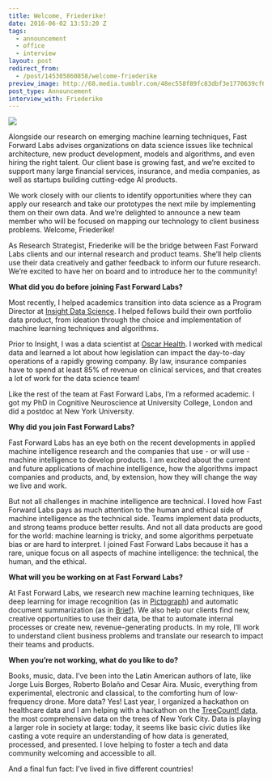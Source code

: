 ```yaml
---
title: Welcome, Friederike!
date: 2016-06-02 13:53:20 Z
tags:
  - announcement
  - office
  - interview
layout: post
redirect_from:
  - /post/145305860858/welcome-friederike
preview_image: http://68.media.tumblr.com/48ec558f89fc83dbf3e1770639cf6404/tumblr_inline_o85byoZHrx1ta78fg_540.jpg
post_type: Announcement
interview_with: Friederike
---
```


![](http://68.media.tumblr.com/48ec558f89fc83dbf3e1770639cf6404/tumblr_inline_o85byoZHrx1ta78fg_540.jpg)

Alongside our research on emerging machine learning techniques, Fast Forward Labs advises organizations on data science issues like technical architecture, new product development, models and algorithms, and even hiring the right talent. Our client base is growing fast, and we’re excited to support many large financial services, insurance, and media companies, as well as startups building cutting-edge AI products.

We work closely with our clients to identify opportunities where they can apply our research and take our prototypes the next mile by implementing them on their own data. And we’re delighted to announce a new team member who will be focused on mapping our technology to client business problems. Welcome, Friederike!

As Research Strategist, Friederike will be the bridge between Fast Forward Labs clients and our internal research and product teams. She’ll help clients use their data creatively and gather feedback to inform our future research. We’re excited to have her on board and to introduce her to the community!

<b>What did you do before joining Fast Forward Labs?</b>

Most recently, I helped academics transition into data science as a Program Director at <a href="http://insightdatascience.com/">Insight Data Science</a>. I helped fellows build their own portfolio data product, from ideation through the choice and implementation of machine learning techniques and algorithms.

Prior to Insight, I was a data scientist at <a href="https://www.hioscar.com/">Oscar Health</a>. I worked with medical data and learned a lot about how legislation can impact the day-to-day operations of a rapidly growing company. By law, insurance companies have to spend at least 85% of revenue on clinical services, and that creates a lot of work for the data science team!

Like the rest of the team at Fast Forward Labs, I’m a reformed academic. I got my PhD in Cognitive Neuroscience at University College, London and did a postdoc at New York University.

<b>Why did you join Fast Forward Labs?</b>

Fast Forward Labs has an eye both on the recent developments in applied machine intelligence research and the companies that use - or will use -machine intelligence to develop products. I am excited about the current and future applications of machine intelligence, how the algorithms impact companies and products, and, by extension, how they will change the way we live and work.

But not all challenges in machine intelligence are technical. I loved how Fast Forward Labs pays as much attention to the human and ethical side of machine intelligence as the technical side. Teams implement data products, and strong teams produce better results. And not all data products are good for the world: machine learning is tricky, and some algorithms perpetuate bias or are hard to interpret. I joined Fast Forward Labs because it has a rare, unique focus on all aspects of machine intelligence: the technical, the human, and the ethical.

<b>What will you be working on at Fast Forward Labs?</b>

At Fast Forward Labs, we research new machine learning techniques, like deep learning for image recognition (as in <a href="http://pictograph.us">Pictograph</a>) and automatic document summarization (as in <a href="http://fastforwardlabs.github.io/brief/">Brief</a>). We also help our clients find new, creative opportunities to use their data, be that to automate internal processes or create new, revenue-generating products. In my role, I’ll work to understand client business problems and translate our research to impact their teams and products.

<b>When you’re not working, what do you like to do?</b>

Books, music, data. I’ve been into the Latin American authors of late, like Jorge Luis Borges, Roberto Bolaño and Cesar Aira. Music, everything from experimental, electronic and classical, to the comforting hum of low-frequency drone. More data? Yes! Last year, I organized a hackathon on healthcare data and I am helping with a hackathon on the <a href="https://treescount.nycgovparks.org/">TreeCount! data</a>, the most comprehensive data on the trees of New York City. Data is playing a larger role in society at large: today, it seems like basic civic duties like casting a vote require an understanding of how data is generated, processed, and presented. I love helping to foster a tech and data community welcoming and accessible to all.

And a final fun fact: I’ve lived in five different countries!
